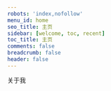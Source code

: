 ```yaml
---
robots: 'index,nofollow'
menu_id: home
seo_title: 主页
sidebar: [welcome, toc, recent]
toc_title: 主页
comments: false
breadcrumb: false
header: false
---
```


关于我

